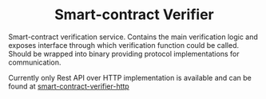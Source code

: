 # <h1 align="center"> Smart-contract Verifier </h1>

Smart-contract verification service. Contains the main verification logic
and exposes interface through which verification function could be called. 
Should be wrapped into binary providing protocol implementations for communication.

Currently only Rest API over HTTP implementation is available and can be found at 
[smart-contract-verifier-http](../smart-contract-verifier-http)